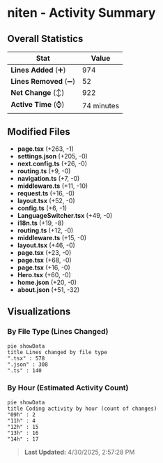 # niten - Activity Summary 

## Overall Statistics

| Stat                   | Value                                                             |
| ---------------------- | ----------------------------------------------------------------- |
| **Lines Added** (➕)   | 974                                          |
| **Lines Removed** (➖) | 52                                        |
| **Net Change** (↕)    | 922                |
| **Active Time** (⌚)   | 74 minutes |


## Modified Files
- **page.tsx** (+263, -1)
- **settings.json** (+205, -0)
- **next.config.ts** (+26, -0)
- **routing.ts** (+9, -0)
- **navigation.ts** (+7, -0)
- **middleware.ts** (+11, -10)
- **request.ts** (+16, -0)
- **layout.tsx** (+52, -0)
- **config.ts** (+6, -1)
- **LanguageSwitcher.tsx** (+49, -0)
- **i18n.ts** (+19, -8)
- **routing.ts** (+12, -0)
- **middleware.ts** (+15, -0)
- **layout.tsx** (+46, -0)
- **page.tsx** (+23, -0)
- **page.tsx** (+68, -0)
- **page.tsx** (+16, -0)
- **Hero.tsx** (+60, -0)
- **home.json** (+20, -0)
- **about.json** (+51, -32)

## Visualizations

### By File Type (Lines Changed)

```mermaid
pie showData
title Lines changed by file type
".tsx" : 578
".json" : 308
".ts" : 140
```

### By Hour (Estimated Activity Count)

```mermaid
pie showData
title Coding activity by hour (count of changes)
"09h" : 2
"11h" : 4
"12h" : 15
"13h" : 16
"14h" : 17
```


> **Last Updated:** 4/30/2025, 2:57:28 PM